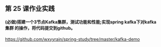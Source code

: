 ## 第 25 课作业实践
#### (必做)搭建一个3节点Kafka集群，测试功能和性能;实现spring kafka下对kafka集群 的操作，将代码提交到github。
https://github.com/wxyyrain/spring-study/tree/master/kafka-demo
